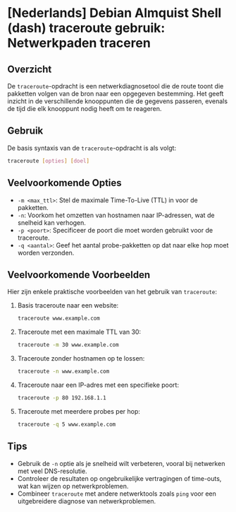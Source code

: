 # [Nederlands] Debian Almquist Shell (dash) traceroute gebruik: Netwerkpaden traceren

## Overzicht
De `traceroute`-opdracht is een netwerkdiagnosetool die de route toont die pakketten volgen van de bron naar een opgegeven bestemming. Het geeft inzicht in de verschillende knooppunten die de gegevens passeren, evenals de tijd die elk knooppunt nodig heeft om te reageren.

## Gebruik
De basis syntaxis van de `traceroute`-opdracht is als volgt:

```bash
traceroute [opties] [doel]
```

## Veelvoorkomende Opties
- `-m <max_ttl>`: Stel de maximale Time-To-Live (TTL) in voor de pakketten.
- `-n`: Voorkom het omzetten van hostnamen naar IP-adressen, wat de snelheid kan verhogen.
- `-p <poort>`: Specificeer de poort die moet worden gebruikt voor de traceroute.
- `-q <aantal>`: Geef het aantal probe-pakketten op dat naar elke hop moet worden verzonden.

## Veelvoorkomende Voorbeelden
Hier zijn enkele praktische voorbeelden van het gebruik van `traceroute`:

1. Basis traceroute naar een website:
   ```bash
   traceroute www.example.com
   ```

2. Traceroute met een maximale TTL van 30:
   ```bash
   traceroute -m 30 www.example.com
   ```

3. Traceroute zonder hostnamen op te lossen:
   ```bash
   traceroute -n www.example.com
   ```

4. Traceroute naar een IP-adres met een specifieke poort:
   ```bash
   traceroute -p 80 192.168.1.1
   ```

5. Traceroute met meerdere probes per hop:
   ```bash
   traceroute -q 5 www.example.com
   ```

## Tips
- Gebruik de `-n` optie als je snelheid wilt verbeteren, vooral bij netwerken met veel DNS-resolutie.
- Controleer de resultaten op ongebruikelijke vertragingen of time-outs, wat kan wijzen op netwerkproblemen.
- Combineer `traceroute` met andere netwerktools zoals `ping` voor een uitgebreidere diagnose van netwerkproblemen.